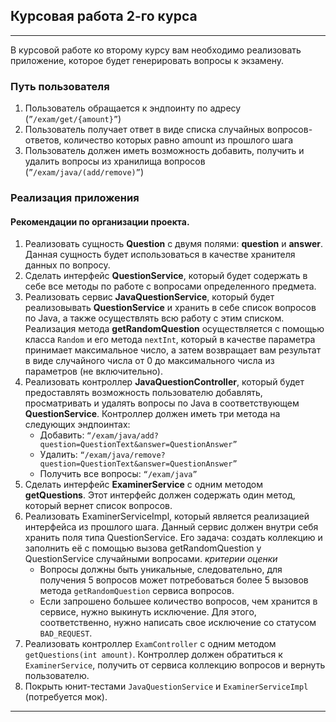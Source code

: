 ## Курсовая работа 2-го курса
***
В курсовой работе ко второму курсу вам необходимо реализовать приложение, которое будет генерировать вопросы к экзамену.

### Путь пользователя
1. Пользователь обращается к эндпоинту по адресу (`”/exam/get/{amount}”`)
2. Пользователь получает ответ в виде списка случайных вопросов-ответов, количество которых равно amount из прошлого шага
3. Пользователь должен иметь возможность добавить, получить и удалить вопросы из хранилища вопросов (`”/exam/java/(add/remove)”`)


### Реализация приложения
#### Рекомендации по организации проекта.

1. Реализовать сущность **Question** с двумя полями: **question** и **answer**. Данная сущность будет использоваться в качестве хранителя данных по вопросу.
2. Сделать интерфейс **QuestionService**, который будет содержать в себе все методы по работе с вопросами определенного предмета.
3. Реализовать сервис **JavaQuestionService**, который будет реализовывать **QuestionService** и хранить в себе список вопросов по Java, а также осуществлять всю работу с этим списком. Реализация метода **getRandomQuestion** осуществляется с помощью класса `Random` и его метода `nextInt`, который в качестве параметра принимает максимальное число, а затем возвращает вам результат в виде случайного числа от 0 до максимального числа из параметров (не включительно).
4. Реализовать контроллер **JavaQuestionController**, который будет предоставлять возможность пользователю добавлять, просматривать и удалять вопросы по Java в соответствующем **QuestionService**. Контроллер должен иметь три метода на следующих эндпоинтах:   
    * Добавить: `“/exam/java/add?question=QuestionText&answer=QuestionAnswer”`
    * Удалить: `“/exam/java/remove?question=QuestionText&answer=QuestionAnswer”`
    * Получить все вопросы: `“/exam/java”`
5. Сделать интерфейс **ExaminerService** с одним методом **getQuestions**. Этот интерфейс должен содержать один метод, который вернет список вопросов.
6. Реализовать ExaminerServiceImpl, который является реализацией интерфейса из прошлого шага. Данный сервис должен внутри себя хранить поля типа QuestionService.
   Его задача: создать коллекцию и заполнить её с помощью вызова getRandomQuestion у QuestionService случайными вопросами.
_критерии оценки_
    * Вопросы должны быть уникальные, следовательно, для получения 5 вопросов может потребоваться более 5 вызовов метода `getRandomQuestion` сервиса вопросов.
    * Если запрошено большее количество вопросов, чем хранится в сервисе, нужно выкинуть исключение. Для этого, соответственно, нужно написать свое исключение со статусом `BAD_REQUEST`.
7. Реализовать контроллер `ExamController` с одним методом `getQuestions(int amount)`.
      Контроллер должен обратиться к `ExaminerService`, получить от сервиса коллекцию вопросов и вернуть пользователю.
8. Покрыть юнит-тестами `JavaQuestionService` и `ExaminerServiceImpl` (потребуется мок).
***